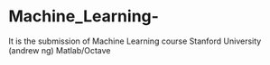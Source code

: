 # Machine_Learning-
It is the submission of Machine Learning course 
Stanford University (andrew ng)
Matlab/Octave 
